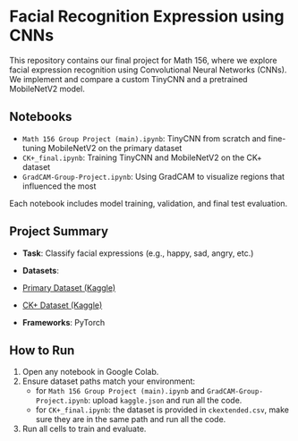 # Facial Recognition Expression using CNNs

This repository contains our final project for Math 156, where we explore facial expression recognition using Convolutional Neural Networks (CNNs). We implement and compare a custom TinyCNN and a pretrained MobileNetV2 model.

## Notebooks

- `Math 156 Group Project (main).ipynb`: TinyCNN from scratch and fine-tuning MobileNetV2 on the primary dataset
- `CK+_final.ipynb`: Training TinyCNN and MobileNetV2 on the CK+ dataset
- `GradCAM-Group-Project.ipynb`: Using GradCAM to visualize regions that influenced the most


Each notebook includes model training, validation, and final test evaluation.

## Project Summary

- **Task**: Classify facial expressions (e.g., happy, sad, angry, etc.)
- **Datasets**:
- [Primary Dataset (Kaggle)](https://www.kaggle.com/datasets/jonathanoheix/face-expression-recognition-dataset/data)
- [CK+ Dataset (Kaggle)](https://www.kaggle.com/datasets/davilsena/ckdataset)
  
- **Frameworks**: PyTorch

## How to Run

1. Open any notebook in Google Colab.
2. Ensure dataset paths match your environment:
   - for `Math 156 Group Project (main).ipynb` and `GradCAM-Group-Project.ipynb`: upload `kaggle.json` and run all the code.
   - for `CK+_final.ipynb`: the dataset is provided in `ckextended.csv`, make sure they are in the same path and run all the code.
4. Run all cells to train and evaluate.


